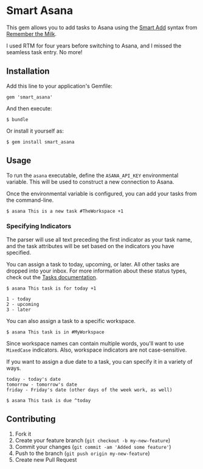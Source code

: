 # Smart Asana

This gem allows you to add tasks to Asana using the [Smart Add][]
syntax from [Remember the Milk][].

I used RTM for four years before switching to Asana, and I missed the
seamless task entry. No more!

## Installation

Add this line to your application's Gemfile:

    gem 'smart_asana'

And then execute:

    $ bundle

Or install it yourself as:

    $ gem install smart_asana

## Usage

To run the `asana` executable, define the `ASANA_API_KEY` environmental
variable. This will be used to construct a new connection to Asana.

Once the environmental variable is configured, you can add your tasks
from the command-line.

    $ asana This is a new task #TheWorkspace +1

### Specifying Indicators

The parser will use all text preceding the first indicator as your task
name, and the task attributes will be set based on the indicators you
have specified.

You can assign a task to today, upcoming, or later. All other tasks are
dropped into your inbox. For more information about these status types,
check out the [Tasks documentation][].

    $ asana This task is for today +1

```text
1 - today
2 - upcoming
3 - later
```

You can also assign a task to a specific workspace.

    $ asana This task is in #MyWorkspace

Since workspace names can contain multiple words, you'll want to use
`MixedCase` indicators. Also, workspace indicators are not case-sensitive.

If you want to assign a due date to a task, you can specify it in
a variety of ways.

```text
today - today's date
tomorrow - tomorrow's date
friday - Friday's date (other days of the week work, as well)
```

    $ asana This task is due ^today


## Contributing

1. Fork it
2. Create your feature branch (`git checkout -b my-new-feature`)
3. Commit your changes (`git commit -am 'Added some feature'`)
4. Push to the branch (`git push origin my-new-feature`)
5. Create new Pull Request

[Smart Add]: http://www.rememberthemilk.com/services/smartadd/
[Remember The Milk]: http://www.rememberthemilk.com/
[Tasks documentation]: http://developer.asana.com/documentation/#tasks
